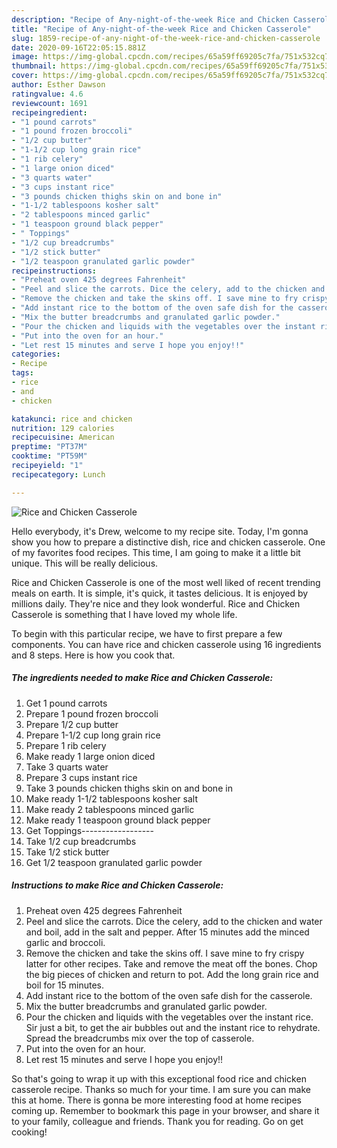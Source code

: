 ```yaml
---
description: "Recipe of Any-night-of-the-week Rice and Chicken Casserole"
title: "Recipe of Any-night-of-the-week Rice and Chicken Casserole"
slug: 1859-recipe-of-any-night-of-the-week-rice-and-chicken-casserole
date: 2020-09-16T22:05:15.881Z
image: https://img-global.cpcdn.com/recipes/65a59ff69205c7fa/751x532cq70/rice-and-chicken-casserole-recipe-main-photo.jpg
thumbnail: https://img-global.cpcdn.com/recipes/65a59ff69205c7fa/751x532cq70/rice-and-chicken-casserole-recipe-main-photo.jpg
cover: https://img-global.cpcdn.com/recipes/65a59ff69205c7fa/751x532cq70/rice-and-chicken-casserole-recipe-main-photo.jpg
author: Esther Dawson
ratingvalue: 4.6
reviewcount: 1691
recipeingredient:
- "1 pound carrots"
- "1 pound frozen broccoli"
- "1/2 cup butter"
- "1-1/2 cup long grain rice"
- "1 rib celery"
- "1 large onion diced"
- "3 quarts water"
- "3 cups instant rice"
- "3 pounds chicken thighs skin on and bone in"
- "1-1/2 tablespoons kosher salt"
- "2 tablespoons minced garlic"
- "1 teaspoon ground black pepper"
- " Toppings"
- "1/2 cup breadcrumbs"
- "1/2 stick butter"
- "1/2 teaspoon granulated garlic powder"
recipeinstructions:
- "Preheat oven 425 degrees Fahrenheit"
- "Peel and slice the carrots. Dice the celery, add to the chicken and water and boil, add in the salt and pepper. After 15 minutes add the minced garlic and broccoli."
- "Remove the chicken and take the skins off. I save mine to fry crispy latter for other recipes. Take and remove the meat off the bones. Chop the big pieces of chicken and return to pot. Add the long grain rice and boil for 15 minutes."
- "Add instant rice to the bottom of the oven safe dish for the casserole."
- "Mix the butter breadcrumbs and granulated garlic powder."
- "Pour the chicken and liquids with the vegetables over the instant rice. Sir just a bit, to get the air bubbles out and the instant rice to rehydrate. Spread the breadcrumbs mix over the top of casserole."
- "Put into the oven for an hour."
- "Let rest 15 minutes and serve I hope you enjoy!!"
categories:
- Recipe
tags:
- rice
- and
- chicken

katakunci: rice and chicken 
nutrition: 129 calories
recipecuisine: American
preptime: "PT37M"
cooktime: "PT59M"
recipeyield: "1"
recipecategory: Lunch

---
```



![Rice and Chicken Casserole](https://img-global.cpcdn.com/recipes/65a59ff69205c7fa/751x532cq70/rice-and-chicken-casserole-recipe-main-photo.jpg)

Hello everybody, it's Drew, welcome to my recipe site. Today, I'm gonna show you how to prepare a distinctive dish, rice and chicken casserole. One of my favorites food recipes. This time, I am going to make it a little bit unique. This will be really delicious.

Rice and Chicken Casserole is one of the most well liked of recent trending meals on earth. It is simple, it's quick, it tastes delicious. It is enjoyed by millions daily. They're nice and they look wonderful. Rice and Chicken Casserole is something that I have loved my whole life.




To begin with this particular recipe, we have to first prepare a few components. You can have rice and chicken casserole using 16 ingredients and 8 steps. Here is how you cook that.

<!--inarticleads1-->

##### The ingredients needed to make Rice and Chicken Casserole:

1. Get 1 pound carrots
1. Prepare 1 pound frozen broccoli
1. Prepare 1/2 cup butter
1. Prepare 1-1/2 cup long grain rice
1. Prepare 1 rib celery
1. Make ready 1 large onion diced
1. Take 3 quarts water
1. Prepare 3 cups instant rice
1. Take 3 pounds chicken thighs skin on and bone in
1. Make ready 1-1/2 tablespoons kosher salt
1. Make ready 2 tablespoons minced garlic
1. Make ready 1 teaspoon ground black pepper
1. Get  Toppings------------------
1. Take 1/2 cup breadcrumbs
1. Take 1/2 stick butter
1. Get 1/2 teaspoon granulated garlic powder




<!--inarticleads2-->

##### Instructions to make Rice and Chicken Casserole:

1. Preheat oven 425 degrees Fahrenheit
1. Peel and slice the carrots. Dice the celery, add to the chicken and water and boil, add in the salt and pepper. After 15 minutes add the minced garlic and broccoli.
1. Remove the chicken and take the skins off. I save mine to fry crispy latter for other recipes. Take and remove the meat off the bones. Chop the big pieces of chicken and return to pot. Add the long grain rice and boil for 15 minutes.
1. Add instant rice to the bottom of the oven safe dish for the casserole.
1. Mix the butter breadcrumbs and granulated garlic powder.
1. Pour the chicken and liquids with the vegetables over the instant rice. Sir just a bit, to get the air bubbles out and the instant rice to rehydrate. Spread the breadcrumbs mix over the top of casserole.
1. Put into the oven for an hour.
1. Let rest 15 minutes and serve I hope you enjoy!!




So that's going to wrap it up with this exceptional food rice and chicken casserole recipe. Thanks so much for your time. I am sure you can make this at home. There is gonna be more interesting food at home recipes coming up. Remember to bookmark this page in your browser, and share it to your family, colleague and friends. Thank you for reading. Go on get cooking!
